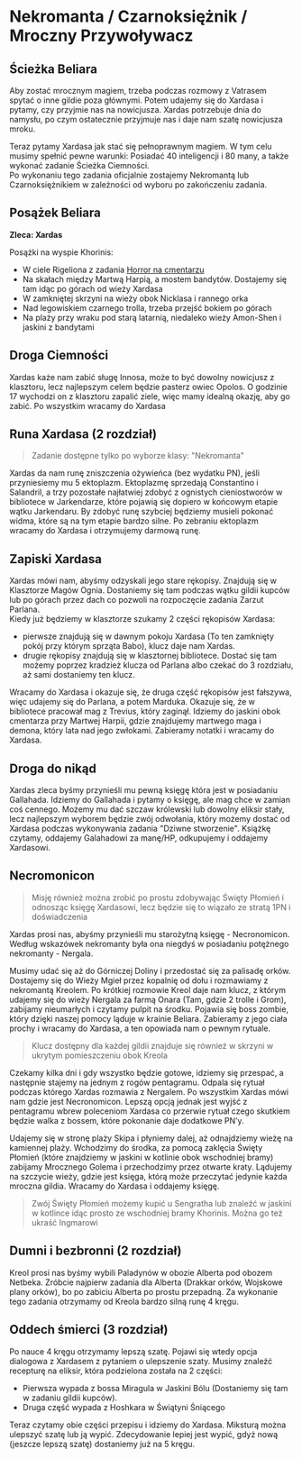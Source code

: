 # Nekromanta / Czarnoksiężnik / Mroczny Przywoływacz



## Ścieżka Beliara

Aby zostać mrocznym magiem, trzeba podczas rozmowy z Vatrasem spytać o inne gildie poza głównymi. Potem udajemy się do Xardasa i pytamy, czy przyjmie nas na nowicjusza. Xardas potrzebuje dnia do namysłu, po czym ostatecznie przyjmuje nas i daje nam szatę nowicjusza mroku.

Teraz pytamy Xardasa jak stać się pełnoprawnym magiem. W tym celu musimy spełnić pewne warunki: Posiadać 40 inteligencji i 80 many, a także wykonać zadanie Ścieżka Ciemności.  
Po wykonaniu tego zadania oficjalnie zostajemy Nekromantą lub Czarnoksiężnikiem w zależności od wyboru po zakończeniu zadania.

## Posążek Beliara
__Zleca: Xardas__

Posążki na wyspie Khorinis:
- W ciele Rigeliona z zadania [Horror na cmentarzu](sekcje/zadania/rozdzial_i?id=horror-na-cmentarzu)
- Na skałach między Martwą Harpią, a mostem bandytów. Dostajemy się tam idąc po górach od wieży Xardasa
- W zamkniętej skrzyni na wieży obok Nicklasa i rannego orka
- Nad legowiskiem czarnego trolla, trzeba przejść bokiem po górach
- Na plaży przy wraku pod starą latarnią, niedaleko wieży Amon-Shen i jaskini z bandytami

## Droga Ciemności

Xardas każe nam zabić sługę Innosa, może to być dowolny nowicjusz z klasztoru, lecz najlepszym celem będzie pasterz owiec Opolos. O godzinie 17 wychodzi on z klasztoru zapalić ziele, więc mamy idealną okazję, aby go zabić. Po wszystkim wracamy do Xardasa

## Runa Xardasa (2 rozdział)

> Zadanie dostępne tylko po wyborze klasy: "Nekromanta"

Xardas da nam runę zniszczenia ożywieńca (bez wydatku PN), jeśli przyniesiemy mu 5 ektoplazm.
Ektoplazmę sprzedają Constantino i Salandril, a trzy pozostałe najłatwiej zdobyć z ognistych cieniostworów w bibliotece w Jarkendarze, które pojawią się dopiero w końcowym etapie wątku Jarkendaru. By zdobyć runę szybciej będziemy musieli pokonać widma, które są na tym etapie bardzo silne. Po zebraniu ektoplazm wracamy do Xardasa i otrzymujemy darmową runę.

## Zapiski Xardasa

Xardas mówi nam, abyśmy odzyskali jego stare rękopisy. Znajdują się w Klasztorze Magów Ognia. Dostaniemy się tam podczas wątku gildii kupców lub po górach przez dach co pozwoli na rozpoczęcie zadania Zarzut Parlana.  
Kiedy już będziemy w klasztorze szukamy 2 części rękopisów Xardasa:
- pierwsze znajdują się w dawnym pokoju Xardasa (To ten zamknięty pokój przy którym sprząta Babo), klucz daje nam Xardas.
- drugie rękopisy znajdują się w klasztornej bibliotece. Dostać się tam możemy poprzez kradzież klucza od Parlana albo czekać do 3 rozdziału, aż sami dostaniemy ten klucz.

Wracamy do Xardasa i okazuje się, że druga część rękopisów jest fałszywa, więc udajemy się do Parlana, a potem Marduka. Okazuje się, że w bibliotece pracował mag z Trevius, który zaginął. Idziemy do jaskini obok cmentarza przy Martwej Harpii, gdzie znajdujemy martwego maga i demona, który lata nad jego zwłokami. Zabieramy notatki i wracamy do Xardasa.

## Droga do nikąd

Xardas zleca byśmy przynieśli mu pewną księgę która jest w posiadaniu Gallahada. Idziemy do Gallahada i pytamy o księgę, ale mag chce w zamian coś cennego. Możemy mu dać szczaw królewski lub dowolny eliksir stały, lecz najlepszym wyborem będzie zwój odwołania, który możemy dostać od Xardasa podczas wykonywania zadania "Dziwne stworzenie". Książkę czytamy, oddajemy Galahadowi za manę/HP, odkupujemy i oddajemy Xardasowi.

## Necromonicon

> Misję również można zrobić po prostu zdobywając Święty Płomień i odnosząc księgę Xardasowi, lecz będzie się to wiązało ze stratą 1PN i doświadczenia

Xardas prosi nas, abyśmy przynieśli mu starożytną księgę - Necronomicon. Według wskazówek nekromanty była ona niegdyś w posiadaniu potężnego nekromanty - Nergala. 

Musimy udać się aż do Górniczej Doliny i przedostać się za palisadę orków. Dostajemy się do Wieży Mgieł przez kopalnię od dołu i rozmawiamy z nekromantą Kreolem. Po krótkiej rozmowie Kreol daje nam klucz, z którym udajemy się do wieży Nergala za farmą Onara (Tam, gdzie 2 trolle i Grom), zabijamy nieumarłych i czytamy pulpit na środku. Pojawia się boss zombie, który dzięki naszej pomocy ląduje w krainie Beliara. Zabieramy z jego ciała prochy i wracamy do Xardasa, a ten opowiada nam o pewnym rytuale.
> Klucz dostępny dla każdej gildii znajduje się również w skrzyni w ukrytym pomieszczeniu obok Kreola

Czekamy kilka dni i gdy wszystko będzie gotowe, idziemy się przespać, a następnie stajemy na jednym z rogów pentagramu. Odpala się rytuał podczas którego Xardas rozmawia z Nergalem. Po wszystkim Xardas mówi nam gdzie jest Necronomicon. Lepszą opcją jednak jest wyjść z pentagramu wbrew poleceniom Xardasa co przerwie rytuał czego skutkiem będzie walka z bossem, które pokonanie daje dodatkowe PN’y. 

Udajemy się w stronę plaży Skipa i płyniemy dalej, aż odnajdziemy wieżę na kamiennej plaży. Wchodzimy do środka, za pomocą zaklęcia Święty Płomień (które znajdziemy w jaskini w kotlinie obok wschodniej bramy) zabijamy Mrocznego Golema i przechodzimy przez otwarte kraty. Lądujemy na szczycie wieży, gdzie jest księga, którą może przeczytać jedynie każda mroczna gildia. Wracamy do Xardasa i oddajemy księgę.
> Zwój Święty Płomień możemy kupić u Sengratha lub znaleźć w jaskini w kotlince idąc prosto ze wschodniej bramy Khorinis. Można go też ukraść Ingmarowi

## Dumni i bezbronni (2 rozdział)

Kreol prosi nas byśmy wybili Paladynów w obozie Alberta pod obozem Netbeka. Zróbcie najpierw zadania dla Alberta (Drakkar orków, Wojskowe plany orków), bo po zabiciu Alberta po prostu przepadną. Za wykonanie tego zadania otrzymamy od Kreola bardzo silną runę 4 kręgu.

## Oddech śmierci (3 rozdział)

Po nauce 4 kręgu otrzymamy lepszą szatę. Pojawi się wtedy opcja dialogowa z Xardasem z pytaniem o ulepszenie szaty. Musimy znaleźć recepturę na eliksir, która podzielona została na 2 części:
- Pierwsza wypada z bossa Miragula w Jaskini Bólu (Dostaniemy się tam w zadaniu gildii kupców).
- Druga część wypada z Hoshkara w Świątyni Śniącego

Teraz czytamy obie części przepisu i idziemy do Xardasa. Miksturą można ulepszyć szatę lub ją wypić. Zdecydowanie lepiej jest wypić, gdyż nową (jeszcze lepszą szatę) dostaniemy już na 5 kręgu.

